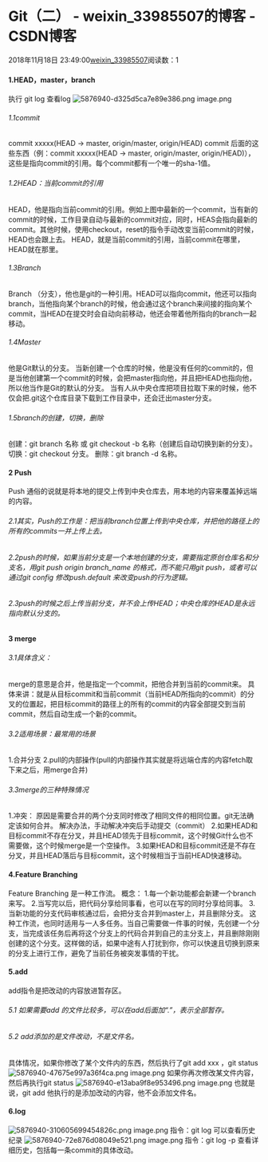 # Git（二） - weixin_33985507的博客 - CSDN博客
2018年11月18日 23:49:00[weixin_33985507](https://me.csdn.net/weixin_33985507)阅读数：1
#### 1.HEAD，master，branch
执行 git log 查看log
![5876940-d325d5ca7e89e386.png](https://upload-images.jianshu.io/upload_images/5876940-d325d5ca7e89e386.png)
image.png
###### 1.1commit
commit xxxxx(HEAD -> master, origin/master, origin/HEAD)
commit 后面的这些东西（例：commit xxxxx(HEAD -> master, origin/master, origin/HEAD)），这些是指向commit的引用。每个commit都有一个唯一的sha-1值。
###### 1.2HEAD：当前commit的引用
HEAD，他是指向当前commit的引用。例如上图中最新的一个commit，当有新的commit的时候，工作目录自动与最新的commit对应，同时，HEAS会指向最新的commit。其他时候，使用checkout，reset的指令手动改变当前commit的时候，HEAD也会跟上去。
HEAD，就是当前commit的引用，当前commit在哪里，HEAD就在那里。
###### 1.3Branch
Branch （分支），他也是git的一种引用。HEAD可以指向commit，他还可以指向branch，当他指向某个branch的时候，他会通过这个branch来间接的指向某个commit，当HEAD在提交时会自动向前移动，他还会带着他所指向的branch一起移动。
###### 1.4Master
他是Git默认的分支。
当新创建一个仓库的时候，他是没有任何的commit的，但是当他创建第一个commit的时候，会把master指向他，并且把HEAD也指向他，所以他当作是Git的默认的分支。
当有人从中央仓库把项目拉取下来的时候，他不仅会把.git这个仓库目录下载到工作目录中，还会迁出master分支。
###### 1.5branch的创建，切换，删除
创建：git branch 名称  或 git checkout -b 名称（创建后自动切换到新的分支）。
切换：git checkout 分支。
删除：git branch -d 名称。
#### 2 Push
Push 通俗的说就是将本地的提交上传到中央仓库去，用本地的内容来覆盖掉远端的内容。
###### 2.1其实，Push的工作是：把当前branch位置上传到中央仓库，并把他的路径上的所有的commits一并上传上去。
###### 2.2push的时候，如果当前分支是一个本地创建的分支，需要指定原创仓库名和分支名，用git push origin branch_name 的格式，而不能只用git push，或者可以通过git config 修改push.default 来改变push的行为逻辑。
###### 2.3push的时候之后上传当前分支，并不会上传HEAD；中央仓库的HEAD是永远指向默认分支的。
#### 3 merge
###### 3.1具体含义：
merge的意思是合并，他是指定一个commit，把他合并到当前的commit来。
具体来讲：就是从目标commit和当前commit（当前HEAD所指向的commit）的分叉的位置起，把目标commit的路径上的所有的commit的内容全部提交到当前commit，然后自动生成一个新的commit。
###### 3.2适用场景：最常用的场景
1.合并分支
2.pull的内部操作(pull的内部操作其实就是将远端仓库的内容fetch取下来之后，用merge合并)
###### 3.3merge的三种特殊情况
1.冲突：
原因是需要合并的两个分支同时修改了相同文件的相同位置。git无法确定该如何合并。
解决办法，手动解决冲突后手动提交（commit）
2.如果HEAD和目标commit不存在分叉，并且HEAD领先于目标commit，这个时候Git什么也不需要做，这个时候merge是一个空操作。
3.如果HEAD和目标commit还是不存在分叉，并且HEAD落后与目标commit，这个时候相当于当前HEAD快速移动。
#### 4.Feature Branching
Feature Branching 是一种工作流。
概念：
1.每一个新功能都会新建一个branch来写。
2.当写完以后，把代码分享给同事看，也可以在写的同时分享给同事。
3.当新功能的分支代码审核通过后，会把分支合并到master上，并且删除分支。
这种工作流，也同时适用与一人多任务。当自己需要做一件事的时候，先创建一个分支，当完成该任务后再将这个分支上的代码合并到自己的主分支上，并且删除刚刚创建的这个分支。这样做的话，如果中途有人打扰到你，你可以快速且切换到原来的分支上进行工作，避免了当前任务被突发事情的干扰。
#### 5.add
add指令是把改动的内容放进暂存区。
###### 5.1 如果需要add 的文件比较多，可以在add后面加“.”，表示全部暂存。
###### 5.2 add添加的是文件改动，不是文件名。
具体情况，如果你修改了某个文件内的东西，然后执行了git add  xxx ，git status
![5876940-47675e997a36f4ca.png](https://upload-images.jianshu.io/upload_images/5876940-47675e997a36f4ca.png)
image.png
如果你再次修改某文件内容，然后再执行git status
![5876940-e13aba9f8e953496.png](https://upload-images.jianshu.io/upload_images/5876940-e13aba9f8e953496.png)
image.png
也就是说，git add 他执行的是添加改动的内容，他不会添加文件名。
#### 6.log
![5876940-310605699454826c.png](https://upload-images.jianshu.io/upload_images/5876940-310605699454826c.png)
image.png
指令：git log 可以查看历史纪录
![5876940-72e876d08049e521.png](https://upload-images.jianshu.io/upload_images/5876940-72e876d08049e521.png)
image.png
指令：git log -p 查看详细历史，包括每一条commit的具体改动。
